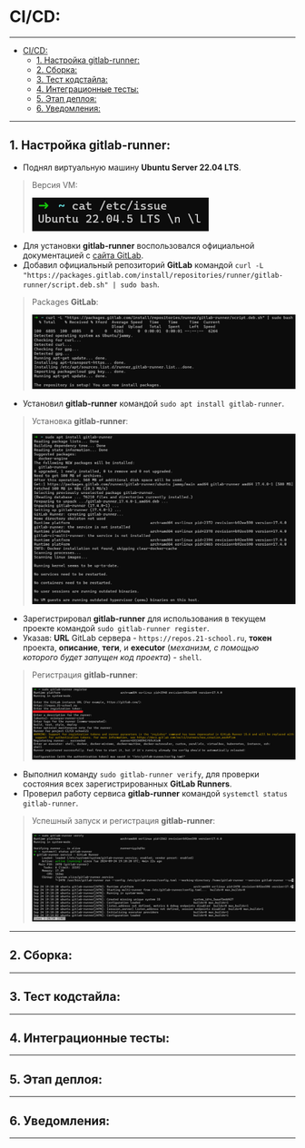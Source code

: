 # CI/CD:

----------------------------------------------------------------------------

- [CI/CD:](#SimpleDocker)
    - [1. Настройка gitlab-runner:](#1-настройка-gitlab-runner)
    - [2. Сборка:](#2-сборка)
    - [3. Тест кодстайла:](#3-тест-кодстайла)
    - [4. Интеграционные тесты:](#4-интеграционные-тесты)
    - [5. Этап деплоя:](#5-этап-деплоя)
    - [6. Уведомления:](#6-уведомления)

----------------------------------------------------------------------------

## 1. Настройка gitlab-runner:
- Поднял виртуальную машину **Ubuntu Server 22.04 LTS**.

> Версия VM:
>
> ![Версия VM](screen%2Fscreen_1_01.png)
>

- Для установки **gitlab-runner** воспользовался официальной документацией с [сайта GitLab](https://docs.gitlab.com/runner/install/linux-repository.html).
- Добавил официальный репозиторий **GitLab** командой `curl -L "https://packages.gitlab.com/install/repositories/runner/gitlab-runner/script.deb.sh" | sudo bash`.

> Packages **GitLab**:
>
> ![Packages GitLab](screen%2Fscreen_1_02.png)
>

- Установил **gitlab-runner** командой `sudo apt install gitlab-runner`.

> Установка **gitlab-runner**:
>
> ![Установка gitlab-runner](screen%2Fscreen_1_03.png)
>

- Зарегистрировал **gitlab-runner** для использования в текущем проекте командой `sudo gitlab-runner register`.
- Указав: **URL** GitLab сервера - `https://repos.21-school.ru`, **токен** проекта, **описание**, **теги**, и **executor** (*механизм, с помощью которого будет запущен код проекта*) - `shell`.

> Регистрация **gitlab-runner**:
>
> ![Регистрация gitlab-runner](screen%2Fscreen_1_04.png)
>

- Выполнил команду `sudo gitlab-runner verify`, для проверки состояния всех зарегистрированных **GitLab Runners**.
- Проверил работу сервиса **gitlab-runner** командой `systemctl status gitlab-runner`.

> Успешный запуск и регистрация **gitlab-runner**:
>
> ![Успешный запуск и регистрация gitlab-runner](screen%2Fscreen_1_05.png)
>

----------------------------------------------------------------------------

## 2. Сборка:

----------------------------------------------------------------------------

## 3. Тест кодстайла:

----------------------------------------------------------------------------

## 4. Интеграционные тесты:

----------------------------------------------------------------------------

## 5. Этап деплоя:

----------------------------------------------------------------------------

## 6. Уведомления:

----------------------------------------------------------------------------
